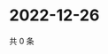 # 2022-12-26

共 0 条

<!-- BEGIN WEIBO -->
<!-- 最后更新时间 Mon Dec 26 2022 12:16:15 GMT+0800 (China Standard Time) -->

<!-- END WEIBO -->
